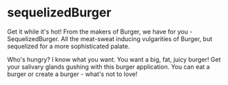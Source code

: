 # sequelizedBurger

Get it while it's hot! From the makers of Burger, we have for you - SequelizedBurger. All the meat-sweat inducing vulgarities of Burger, but sequelized for a more sophisticated palate. 

Who's hungry? I know what you want. You want a big, fat, juicy burger! Get your salivary glands gushing with this burger application. You can eat a burger or create a burger - what's not to love!
